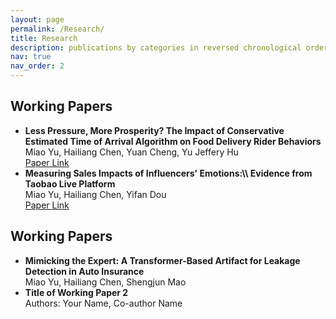 ```yaml
---
layout: page
permalink: /Research/
title: Research
description: publications by categories in reversed chronological order. generated by jekyll-scholar.
nav: true
nav_order: 2
---
```


<!-- _pages/research.md -->

<!-- Working Papers Section -->

<div class="working-papers">
  <h2>Working Papers</h2>

  <ul>
    <li>
      <strong>Less Pressure, More Prosperity? The Impact of Conservative Estimated Time of Arrival Algorithm on Food Delivery Rider Behaviors</strong><br>
      Miao Yu, Hailiang Chen, Yuan Cheng, Yu Jeffery Hu <br>
      <a href="https://papers.ssrn.com/sol3/papers.cfm?abstract_id=4631152" target="_blank">Paper Link</a>
    </li>
    <li>
      <strong> Measuring Sales Impacts of Influencers' Emotions:\\ Evidence from Taobao Live Platform </strong><br>
       Miao Yu, Hailiang Chen, Yifan Dou <br>
      <a href="https://papers.ssrn.com/sol3/papers.cfm?abstract_id=4141860" target="_blank">Paper Link</a>
    </li>
  </ul>
</div>

<!-- Work in Progress Section -->

<div class="working-papers">
  <h2>Working Papers</h2>

  <ul>
    <li>
      <strong>Mimicking the  Expert: A Transformer-Based Artifact for Leakage Detection in Auto Insurance</strong><br>
      Miao Yu, Hailiang Chen, Shengjun Mao <br>
    </li>
    <li>
      <strong>Title of Working Paper 2</strong><br>
      Authors: Your Name, Co-author Name<br>
    </li>
  </ul>
</div>
